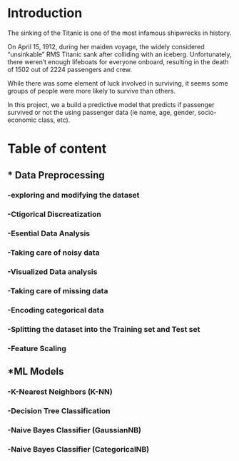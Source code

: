 # Introduction
The sinking of the Titanic is one of the most infamous shipwrecks in history.

On April 15, 1912, during her maiden voyage, the widely considered “unsinkable” RMS Titanic sank after colliding with an iceberg. Unfortunately, there weren’t enough lifeboats for everyone onboard, resulting in the death of 1502 out of 2224 passengers and crew.

While there was some element of luck involved in surviving, it seems some groups of people were more likely to survive than others.

In this project, we a build a predictive model that predicts if passenger survived or not the  using passenger data (ie name, age, gender, socio-economic class, etc).
# Table of content
## * Data Preprocessing
###   -exploring and modifying the dataset
###   -Ctigorical Discreatization
###   -Esential Data Analysis
###   -Taking care of noisy data
###   -Visualized Data analysis
###   -Taking care of missing data    
###   -Encoding categorical data
###   -Splitting the dataset into the Training set and Test set
###   -Feature Scaling
## *ML Models
###   -K-Nearest Neighbors (K-NN)
###   -Decision Tree Classification
###   -Naive Bayes Classifier (GaussianNB) 
###   -Naive Bayes Classifier (CategoricalNB) 

